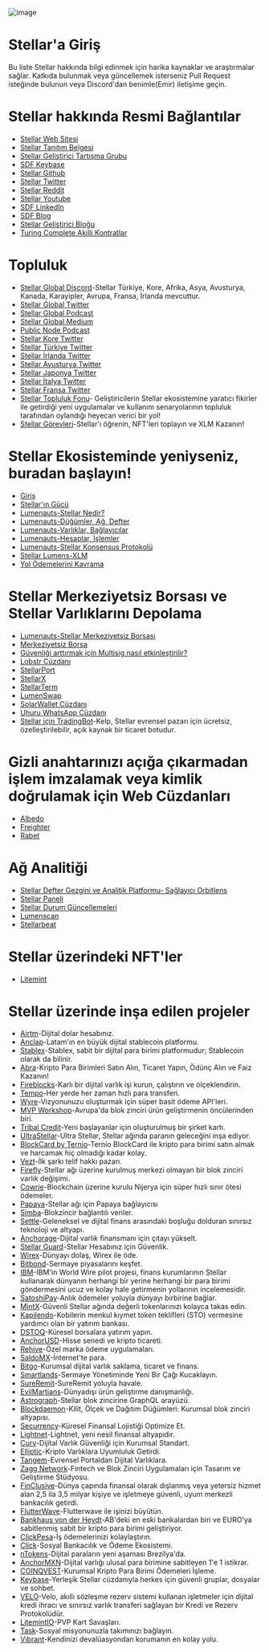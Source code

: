 ![image](https://user-images.githubusercontent.com/73669654/118894544-7164b380-b8d2-11eb-9916-ff4ba22713cf.png)
# Stellar'a Giriş
Bu liste Stellar hakkında bilgi edinmek için harika kaynaklar ve araştırmalar sağlar. Katkıda bulunmak veya güncellemek isterseniz Pull Request isteğinde bulunun veya Discord'dan benimle(Emir) iletişime geçin.
# Stellar hakkında Resmi Bağlantılar
* [Stellar Web Sitesi](https://www.stellar.org/)
* [Stellar Tanıtım Belgesi](https://assets.website-files.com/5deac75ecad2173c2ccccbc7/5df2560fba2fb0526f0ed55f_stellar-consensus-protocol.pdf)
* [Stellar Geliştirici Tartışma Grubu](https://groups.google.com/g/stellar-dev)
* [SDF Keybase](https://keybase.io/team/stellar.public)
* [Stellar Github](https://github.com/stellar)
* [Stellar Twitter](https://twitter.com/StellarOrg)
* [Stellar Reddit](https://www.reddit.com/r/Stellar/)
* [Stellar Youtube](https://www.youtube.com/channel/UC4BrVpvKK0r2zP9xVFQcPSA)
* [SDF LinkedIn](https://www.linkedin.com/company/stellar-development-foundation/)
* [SDF Blog](https://www.stellar.org/blog)
* [Stellar Geliştirici Bloğu](https://www.stellar.org/developers-blog)
* [Turing Complete Akilli Kontratlar](https://tss.stellar.org/)
# Topluluk
* [Stellar Global Discord](https://stellarglobal.chat/)-Stellar Türkiye, Kore, Afrika, Asya, Avusturya, Kanada, Karayipler, Avrupa, Fransa, İrlanda mevcuttur.
* [Stellar Global Twitter](https://twitter.com/StellarGlobal_)
* [Stellar Global Podcast](https://anchor.fm/samconner)
* [Stellar Global Medium](https://medium.com/stellar-global)
* [Public Node Podcast](https://podcast.publicnode.org/)
* [Stellar Kore Twitter](https://twitter.com/Stellar_Korea)
* [Stellar Türkiye Twitter](https://twitter.com/StellarXLMTR)
* [Stellar İrlanda Twitter](https://twitter.com/Stellar_IE)
* [Stellar Avusturya Twitter](https://twitter.com/Stellar_AT)
* [Stellar Japonya Twitter](https://twitter.com/stellarJPN)
* [Stellar İtalya Twitter](https://twitter.com/ItaliaStellar)
* [Stellar Fransa Twitter](https://twitter.com/Stellar_FR)
* [Stellar Topluluk Fonu](https://communityfund.stellar.org/)- Geliştiricilerin Stellar ekosistemine yaratıcı fikirler ile getirdiği yeni uygulamalar ve kullanım senaryolarının topluluk tarafından oylandığı heyecan verici bir yol!
* [Stellar Görevleri](https://quest.stellar.org/)-Stellar'ı öğrenin, NFT'leri toplayın ve XLM Kazanın!
# Stellar Ekosisteminde yeniyseniz, buradan başlayın!
* [Giriş](https://www.stellar.org/learn/intro-to-stellar)
* [Stellar'ın Gücü](https://www.stellar.org/learn/the-power-of-stellar)
* [Lumenauts-Stellar Nedir?](https://www.lumenauts.com/lessons/what-is-stellar)
* [Lumenauts-Düğümler, Ağ, Defter](https://www.lumenauts.com/lessons/nodes-network-ledger)
* [Lumenauts-Varlıklar, Bağlayıcılar](https://www.lumenauts.com/lessons/assets-and-anchors)
* [Lumenauts-Hesaplar, İşlemler](https://www.lumenauts.com/lessons/accounts-and-transactions)
* [Lumenauts-Stellar Konsensus Protokolü](https://www.lumenauts.com/lessons/stellar-decentralized-exchange)
* [Stellar Lumens-XLM](https://www.stellar.org/lumens)
* [Yol Ödemelerini Kavrama](https://medium.com/stellar-community/understanding-stellar-path-payments-5eefe55b071b)
# Stellar Merkeziyetsiz Borsası ve Stellar Varlıklarını Depolama
* [Lumenauts-Stellar Merkeziyetsiz Borsası](https://www.lumenauts.com/lessons/stellar-decentralized-exchange)
* [Merkeziyetsiz Borsa](https://developers.stellar.org/docs/glossary/decentralized-exchange/)
* [Güvenliği arttırmak için Multisig nasıl etkinleştirilir?](https://lobstr.zendesk.com/hc/en-us/articles/360014009499-How-to-enable-multisig-for-my-Stellar-account-in-LOBSTR-wallet-)
* [Lobstr Cüzdanı](https://lobstr.co/)
* [StellarPort](https://stellarport.io/)
* [StellarX](https://www.stellarx.com/)
* [StellarTerm](https://stellarterm.com/)
* [LumenSwap](https://lumenswap.io/swap)
* [SolarWallet Cüzdanı](https://solarwallet.io/)
* [Uhuru WhatsApp Cüzdanı](https://uhuruwallet.com/)
* [Stellar için TradingBot](https://kelpbot.io/)-Kelp, Stellar evrensel pazarı için ücretsiz, özelleştirilebilir, açık kaynak bir ticaret botudur.
# Gizli anahtarınızı açığa çıkarmadan işlem imzalamak veya kimlik doğrulamak için Web Cüzdanları
* [Albedo](https://albedo.link/)
* [Freighter](https://www.freighter.app/)
* [Rabet](https://rabet.io/)
# Ağ Analitiği
* [Stellar Defter Gezgini ve Analitik Platformu- Sağlayıcı Orbitlens](https://stellar.expert/explorer/public)
* [Stellar Paneli](https://dashboard.stellar.org/)
* [Stellar Durum Güncellemeleri](https://status.stellar.org/)
* [Lumenscan](https://lumenscan.io/)
* [Stellarbeat](https://stellarbeat.io/)
# Stellar üzerindeki NFT'ler
* [Litemint](https://litemint.com/)
# Stellar üzerinde inşa edilen projeler
* [Airtm](https://www.airtm.com/en/)-Dijital dolar hesabınız.
* [Anclap](https://www.anclap.com)-Latam'ın en büyük dijital stablecoin platformu.
* [Stablex](https://stablex.org/)-Stablex, sabit bir dijital para birimi platformudur; Stablecoin olarak da bilinir. 
* [Abra](https://www.abra.com/)-Kripto Para Birimleri Satın Alın, Ticaret Yapın, Ödünç Alın ve Faiz Kazanın!
* [Fireblocks](https://www.fireblocks.com/)-Karlı bir dijital varlık işi kurun, çalıştırın ve ölçeklendirin.
* [Tempo](https://tempo.eu.com/home)-Her yerde her zaman hızlı para transferi.
* [Wyre](https://www.sendwyre.com/)-Vizyonunuzu oluşturmak için süper basit ödeme API'leri.
* [MVP Workshop](https://mvpworkshop.co/)-Avrupa'da blok zinciri ürün geliştirmenin öncülerinden biri.
* [Tribal Credit](https://www.tribal.credit/)-Yeni başlayanlar için oluşturulmuş bir şirket kartı.
* [UltraStellar](https://ultrastellar.com/)-Ultra Stellar, Stellar ağında paranın geleceğini inşa ediyor.
* [BlockCard by Ternio](https://getblockcard.com/)-Ternio BlockCard ile kripto para birimi satın almak ve harcamak hiç olmadığı kadar kolay.
* [Vezt](https://www.vezt.co/)-İlk şarkı telif hakkı pazarı.
* [Firefly](https://fchain.io/en/)-Stellar ağı üzerine kurulmuş merkezi olmayan bir blok zinciri varlık değişimi.
* [Cowrie](https://www.cowrie.exchange/)-Blockchain üzerine kurulu Nijerya için süper hızlı sınır ötesi ödemeler.
* [Papaya](https://apay.io/in)-Stellar ağı için Papaya bağlayıcısı
* [Simba](https://simbachain.com/)-Blokzincir bağlantılı veriler.
* [Settle](https://settlenetwork.com/)-Geleneksel ve dijital finans arasındaki boşluğu dolduran sınırsız teknoloji ve altyapı.
* [Anchorage](https://www.anchorage.com/)-Dijital varlık finansmanı için çıtayı yükselt.
* [Stellar Guard](https://stellarguard.me/)-Stellar Hesabınız için Güvenlik.
* [Wirex](https://wirexapp.com/en)-Dünyayı dolaş, Wirex ile öde.
* [Bitbond](https://www.bitbond.com/)-Sermaye piyasalarını keşfet.
* [IBM](https://www.stellar.org/case-studies/ibm-world-wire)-IBM'in World Wire pilot projesi, finans kurumlarının Stellar kullanarak dünyanın herhangi bir yerine herhangi bir para birimi göndermesini ucuz ve kolay hale getirmenin yollarının incelemesidir.
* [SatoshiPay](https://satoshipay.io/)-Anlık ödemeler yoluyla dünyayı birbirine bağlar.
* [MintX](https://mintx.co/)-Güvenli Stellar ağında değerli tokenlarınızı kolayca takas edin.
* [Kapilendo](https://www.kapilendo.de/#/)-Kobilerin menkul kıymet token teklifleri (STO) vermesine yardımcı olan bir yatırım bankası.
* [DSTOQ](https://www.dstoq.com/)-Küresel borsalara yatırım yapın.
* [AnchorUSD](https://www.anchorusd.com/)-Hisse senedi ve kripto ticareti.
* [Rehive](https://rehive.com/)-Özel marka ödeme uygulamaları.
* [SaldoMX](https://smxwallet.com/)-İnternet'te para.
* [Bitgo](https://www.bitgo.com/)-Kurumsal dijital varlık saklama, ticaret ve finans.
* [Smartlands](https://smartlands.io/)-Sermaye Yönetiminde Yeni Bir Çağı Kucaklayın.
* [SureRemit](https://sureremit.co/)-SureRemit yoluyla havale.
* [EvilMartians](https://evilmartians.com/)-Dünyadışı ürün geliştirme danışmanlığı.
* [Astrograph](https://astrograph.io/)-Stellar blok zincirine GraphQL arayüzü.
* [Blockdaemon](https://blockdaemon.com/)-Kilit, Ölçek ve Dağıtım Düğümleri: Kurumsal blok zinciri altyapısı.
* [Securrency](https://securrency.com/)-Küresel Finansal Lojistiği Optimize Et.
* [Lightnet](https://lightnet.io/)-Lightnet, yeni nesil finansal altyapıdır.
* [Curv](https://www.curv.co/)-Dijital Varlık Güvenliği için Kurumsal Standart.
* [Elliptic](https://www.elliptic.co/)-Kripto Varlıklara Uyumluluk Getirdi.
* [Tangem](https://tangem.com/)-Evrensel Portaldan Dijital Varlıklara.
* [Zagg Network](https://www.zaggnetwork.com/)-Fintech ve Blok Zinciri Uygulamaları için Tasarım ve Geliştirme Stüdyosu.
* [FinClusive](https://finclusive.com/)-Dünya çapında finansal olarak dışlanmış veya yetersiz hizmet alan 2,5 ila 3,5 milyar kişiye ve işletmeye güvenli, uyum merkezli bankacılık getirdi.
* [FlutterWave](https://www.flutterwave.com/us/)-Flutterwave ile işinizi büyütün.
* [Bankhaus von der Heydt](https://www.1754.eu/)-AB'deki en eski bankalardan biri ve EURO'ya sabitlenmiş sabit bir kripto para birimi geliştiriyor.
* [ClickPesa](https://clickpesa.com/)-İş ödemelerinizi kolaylaştırın.
* [Click](https://clic.world/)-Sosyal Bankacılık ve Ödeme Ekosistemi.
* [nTokens](https://www.ntokens.com/)-Dijital paraların yeni aşaması Brezilya'da.
* [AnchorMXN](https://www.anchormxn.com/)-Dijital varlığı ulusal para birimine sabitleyen 1'e 1 istikrar.
* [COINQVEST](https://www.coinqvest.com/)-Kurumsal Kripto Para Birimi Ödemeleri İşleme.
* [Keybase](https://keybase.io/)-Yerleşik Stellar cüzdanıyla herkes için güvenli gruplar, dosyalar ve sohbet.
* [VELO](https://velo.org/)-Velo, akıllı sözleşme rezerv sistemi kullanan işletmeler için dijital kredi ihracı ve sınırsız varlık transferi sağlayan bir Kredi ve Rezerv Protokolüdür.
* [LitemintIO](https://litemint.io/)-PVP Kart Savaşları.
* [Task](https://task.io/)-Sosyal misyonunuzla takımınızı bağlayın.
* [Vibrant](https://vibrantapp.com/)-Kendinizi devalüasyondan korumanın en kolay yolu.
